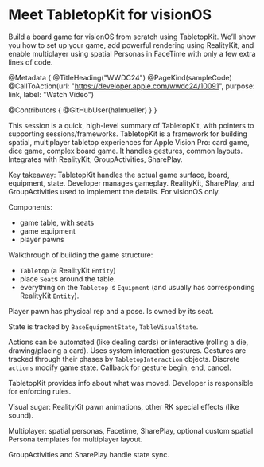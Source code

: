 # Meet TabletopKit for visionOS

Build a board game for visionOS from scratch using TabletopKit. We’ll show you how to set up your game, add powerful rendering using RealityKit, and enable multiplayer using spatial Personas in FaceTime with only a few extra lines of code.

@Metadata {
   @TitleHeading("WWDC24")
   @PageKind(sampleCode)
   @CallToAction(url: "https://developer.apple.com/wwdc24/10091", purpose: link, label: "Watch Video")

   @Contributors {
      @GitHubUser(halmueller)
   }
}

This session is a quick, high-level summary of TabletopKit, with pointers to supporting sessions/frameworks. TabletopKit is a framework for building spatial, multiplayer tabletop experiences for Apple Vision Pro: card game, dice game, complex board game. It handles gestures, common layouts. Integrates with RealityKit, GroupActivities, SharePlay.

Key takeaway: TabletopKit handles the actual game surface, board, equipment, state. Developer manages gameplay. RealityKit, SharePlay, and GroupActivities used to implement the details. For visionOS only.

Components: 
- game table, with seats
- game equipment
- player pawns

Walkthrough of building the game structure:
- `Tabletop` (a RealityKit `Entity`)
- place `Seat`s around the table. 
- everything on the `Tabletop` is `Equipment` (and usually has corresponding RealityKit `Entity`).

Player pawn has physical rep and a pose. Is owned by its seat.

State is tracked by `BaseEquipmentState`, `TableVisualState`. 

Actions can be automated (like dealing cards) or interactive (rolling a die, drawing/placing a card). Uses system interaction gestures. Gestures are tracked through their phases by `TabletopInteraction` objects. Discrete `actions` modify game state. Callback for gesture begin, end, cancel.

TabletopKit provides info about what was moved. Developer is responsible for enforcing rules.

Visual sugar: RealityKit pawn animations, other RK special effects (like sound). 

Multiplayer: spatial personas, Facetime, SharePlay, optional custom spatial Persona templates for multiplayer layout.

GroupActivities and SharePlay handle state sync.


